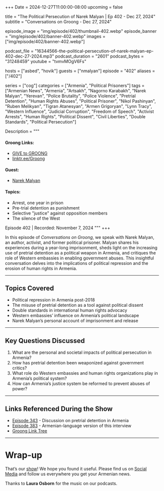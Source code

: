 +++
Date = 2024-12-27T11:00:00-08:00
upcoming = false

title = "The Political Persecution of Narek Malyan | Ep 402 - Dec 27, 2024"
subtitle = "Conversations on Groong - Dec 27, 2024"

episode_image = "img/episode/402/thumbnail-402.webp"
episode_banner = "img/episode/402/banner-402.webp"
images = ["img/episode/402/banner-402.webp"]

podcast_file = "16344566-the-political-persecution-of-narek-malyan-ep-402-dec-27-2024.mp3"
podcast_duration = "2601"
podcast_bytes = "31248459"
youtube = "tvmvMOgV6Fs"

hosts = ["asbed", "hovik"]
guests = ["nmalyan"]
episode = "402"
aliases = ["/402"]

series = ["cog"]
categories = ["Armenia", "Political Prisoners"]
tags = ["Armenian News", "Armenia", "Artsakh", "Nagorno Karabakh", "Narek Malyan", "Yerevan", "Police Brutality", "Police Violence", "Pretrial Detention", "Human Rights Abuses", "Political Prisoner", "Nikol Pashinyan", "Ruben Melikyan", "Tigran Atanesyan", "Armen Grigoryan", "Lynn Tracy", "Western Influence", "Judicial Corruption", "Freedom of Speech", "Activist Arrests", "Human Rights", "Political Dissent", "Civil Liberties", "Double Standards", "Political Persecution"]

Description = """

#### Groong Links:
* [GIVE to GROONG](https://podcasts.groong.org/donate)
* [linktr.ee/Groong](https://linktr.ee/groong)

#### Guest:
* [Narek Malyan](/guest/nmalyan)

#### Topics:
* Arrest, one year in prison
* Pre-trial detention as punishment
* Selective "justice" against opposition members
* The silence of the West

Episode 402 | Recorded: November 7, 2024
"""
+++

In this episode of *Conversations on Groong*, we speak with Narek Malyan, an author, activist, and former political prisoner. Malyan shares his experiences during a year-long imprisonment, sheds light on the increasing use of pretrial detention as a political weapon in Armenia, and critiques the role of Western embassies in enabling government abuses. This insightful conversation delves into the implications of political repression and the erosion of human rights in Armenia.

---

## Topics Covered
- Political repression in Armenia post-2018
- The misuse of pretrial detention as a tool against political dissent
- Double standards in international human rights advocacy
- Western embassies’ influence on Armenia’s political landscape
- Narek Malyan’s personal account of imprisonment and release

---

## Key Questions Discussed
1. What are the personal and societal impacts of political persecution in Armenia?
2. How has pretrial detention been weaponized against government critics?
3. What role do Western embassies and human rights organizations play in Armenia’s political system?
4. How can Armenia’s justice system be reformed to prevent abuses of power?

---

## Links Referenced During the Show
- [Episode 343](https://podcast.groong.org/343) - Discussion on pretrial detention in Armenia  
- [Episode 383](https://podcast.groong.org/383) - Armenian-language version of this interview  
- [Groong Link Tree](https://linktr.ee/groong)  

---

# Wrap-up

That’s our [show](https://podcasts.groong.org/)! We hope you found it useful. Please find us on [Social Media](https://linktr.ee/groong) and follow us everywhere you get your Armenian news.

Thanks to **Laura Osborn** for the music on our podcasts.

